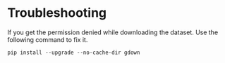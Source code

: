 # Troubleshooting

If you get the permission denied while downloading the dataset. Use the following command to fix it.

```
pip install --upgrade --no-cache-dir gdown
```
